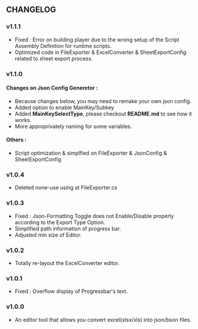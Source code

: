## CHANGELOG

### v1.1.1
- Fixed : Error on building player due to the wrong setup of the Script Assembly Definition for runtime scripts.
- Optimized code in FileExporter & ExcelConverter & SheetExportConfig related to sheet export process.

### v1.1.0

#### Changes on Json Config Generetor :
 
- Because changes below, you may need to remake your own json config.
- Added option to enable MainKey/Subkey
- Added **MainKeySelectType**, please checkout **README.md** to see how it works.
- More approprivately naming for some variables.

#### Others :
- Script optimization & simplfied on FileExporter & JsonConfig & SheetExportConfig

### v1.0.4
- Deleted none-use using at FileExporter.cs

### v1.0.3
- Fixed : Json-Formatting Toggle does not Enable/Disable properly according to the Export Type Option.
- Simplified path information of progress bar.
- Adjusted min size of Editor.

### v1.0.2
- Totally re-layout the ExcelConverter editor.

### v1.0.1
- Fixed : Overflow display of Progressbar's text.

### v1.0.0
- An editor tool that allows you convert excel(xlsx/xls) into json/bson files.